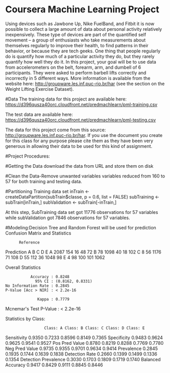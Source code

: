 # Coursera Machine Learning Project
Using devices such as Jawbone Up, Nike FuelBand, and Fitbit it is now possible to collect a large amount of data about personal activity relatively inexpensively. These type of devices are part of the quantified self movement – a group of enthusiasts who take measurements about themselves regularly to improve their health, to find patterns in their behavior, or because they are tech geeks. One thing that people regularly do is quantify how much of a particular activity they do, but they rarely quantify how well they do it. In this project, your goal will be to use data from accelerometers on the belt, forearm, arm, and dumbell of 6 participants. They were asked to perform barbell lifts correctly and incorrectly in 5 different ways. More information is available from the website here: http://groupware.les.inf.puc-rio.br/har (see the section on the Weight Lifting Exercise Dataset). 

#Data 
The training data for this project are available here: 
https://d396qusza40orc.cloudfront.net/predmachlearn/pml-training.csv

The test data are available here:
https://d396qusza40orc.cloudfront.net/predmachlearn/pml-testing.csv

The data for this project come from this source: http://groupware.les.inf.puc-rio.br/har. If you use the document you create for this class for any purpose please cite them as they have been very generous in allowing their data to be used for this kind of assignment. 

#Project Procedures:

#Getting the Data
download the data from URL and store them on disk

#Clean the Data-Remove unwanted variables
variables reduced from 160 to 57 for both training and testing data.

#Partitioning Training data set
inTrain <- createDataPartition(subTrain$classe, p = 0.6, list = FALSE)
subTraining <- subTrain[inTrain,]
subValidation <- subTrain[-inTrain,]

At this step, SubTraining data set got 11776 observations for 57 variables while subValidation got 7846 observations for 57 variables.

#Modeling:Decision Tree and Random Forest will be used for prediction
Confusion Matrix and Statistics

          Reference
Prediction    A    B    C    D    E
         A 2087  154   16   48   72
         B   78 1098   40   18  102
         C    8   56 1176   71  108
         D   55  112   36 1048   98
         E    4   98  100  101 1062

Overall Statistics
                                          
               Accuracy : 0.8248          
                 95% CI : (0.8162, 0.8331)
    No Information Rate : 0.2845          
    P-Value [Acc > NIR] : < 2.2e-16       
                                          
                  Kappa : 0.7779          
 Mcnemar's Test P-Value : < 2.2e-16       

Statistics by Class:

                     Class: A Class: B Class: C Class: D Class: E
Sensitivity            0.9350   0.7233   0.8596   0.8149   0.7365
Specificity            0.9483   0.9624   0.9625   0.9541   0.9527
Pos Pred Value         0.8780   0.8219   0.8288   0.7769   0.7780
Neg Pred Value         0.9735   0.9355   0.9701   0.9634   0.9414
Prevalence             0.2845   0.1935   0.1744   0.1639   0.1838
Detection Rate         0.2660   0.1399   0.1499   0.1336   0.1354
Detection Prevalence   0.3030   0.1703   0.1809   0.1719   0.1740
Balanced Accuracy      0.9417   0.8429   0.9111   0.8845   0.8446








